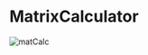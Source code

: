 # MatrixCalculator
 
![matCalc](https://user-images.githubusercontent.com/86633629/147888756-d7f105b7-f11f-41fa-85a4-a44affb9dde4.png)
